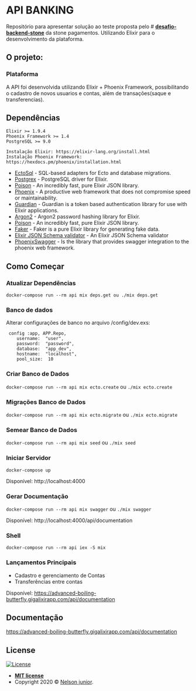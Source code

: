 
# API BANKING

Repositório para apresentar solução ao teste proposta pelo # **[desafio-backend-stone](https://gist.github.com/thulio/e021378b27ff471795e37ba5a5b73539)** da stone pagamentos. Utilizando Elixir para o desenvolvimento da plataforma.

## [](https://github.com/juniornelson123/api_banking_teste/blob/master/readme/README_pt.md#o-projeto)O projeto:

### [](https://github.com/juniornelson123/api_banking_teste/blob/master/readme/README_pt.md#plataforma)Plataforma

A API foi desenvolvida utilizando Elixir + Phoenix Framework, possibilitando o cadastro de novos usuarios e contas, além de transações(saque e transferencias).

## [](https://github.com/juniornelson123/api_banking_teste/blob/master/readme/README_pt.md#depend%C3%AAncias)Dependências

	Elixir >= 1.9.4
	Phoenix Framework >= 1.4
	PostgreSQL >= 9.0

	Instalação Elixir: https://elixir-lang.org/install.html
	Instalação Phoenix Framework: https://hexdocs.pm/phoenix/installation.html
	
-   [EctoSql](https://github.com/elixir-ecto/ecto_sql)  - SQL-based adapters for Ecto and database migrations.
-   [Postgrex](https://github.com/elixir-ecto/postgrex)  - PostgreSQL driver for Elixir.
-   [Poison](https://github.com/devinus/poison)  - An incredibly fast, pure Elixir JSON library.
-   [Phoenix](https://github.com/phoenixframework/phoenix)  - A productive web framework that does not compromise speed or maintainability.
-   [Guardian](https://github.com/ueberauth/guardian) - Guardian is a token based authentication library for use with Elixir applications.
-   [Argon2](https://github.com/riverrun/argon2_elixir) - Argon2 password hashing library for Elixir.
-   [Poison](https://github.com/devinus/poison)  - An incredibly fast, pure Elixir JSON library.
-   [Faker](https://github.com/elixirs/faker)  - Faker is a pure Elixir library for generating fake data.
-   [Elixir JSON Schema validator](https://github.com/jonasschmidt/ex_json_schema)  - An Elixir JSON Schema validator
-   [PhoenixSwagger](https://github.com/xerions/phoenix_swagger)  - Is the library that provides swagger integration to the phoenix web framework.

## [](https://github.com/juniornelson123/api_banking_teste/blob/master/readme/README_pt.md#como-come%C3%A7ar)Como Começar

### Atualizar Dependências

```
docker-compose run --rm api mix deps.get ou ./mix deps.get
```

### Banco de dados

Alterar configurações de banco no arquivo /config/dev.exs:

```
 config :app, APP.Repo,
	username:  "user",
	password:  "password",
	database:  "app_dev",
	hostname:  "localhost",
	pool_size:  10
```
### Criar Banco de Dados

```docker-compose run --rm api mix ecto.create``` 
  ou 
```./mix ecto.create```

### Migrações Banco de Dados

```docker-compose run --rm api mix ecto.migrate``` 
  ou 
```./mix ecto.migrate```

### Semear Banco de Dados

```docker-compose run --rm api mix seed``` 
  ou 
```./mix seed```

### Iniciar Servidor

```docker-compose up```

Disponível: http://localhost:4000

### Gerar Documentação

```docker-compose run --rm api mix swagger``` 
  ou 
```./mix swagger```

Disponível: http://localhost:4000/api/documentation

### Shell

```docker-compose run --rm api iex -S mix```


### [](https://github.com/juniornelson123/blob/master/readme/README_pt.md#lan%C3%A7amentos-principais)Lançamentos Principais

- Cadastro e gerenciamento de Contas
- Transferências entre contas

Disponível: https://advanced-boiling-butterfly.gigalixirapp.com/api/documentation

## Documentação

https://advanced-boiling-butterfly.gigalixirapp.com/api/documentation



## License

[![License](https://camo.githubusercontent.com/107590fac8cbd65071396bb4d04040f76cde5bde/687474703a2f2f696d672e736869656c64732e696f2f3a6c6963656e73652d6d69742d626c75652e7376673f7374796c653d666c61742d737175617265)](http://badges.mit-license.org/)

-   **[MIT license](http://opensource.org/licenses/mit-license.php)**
-   Copyright 2020 ©  [Nelson junior](http://github.com/juniornelson123).

